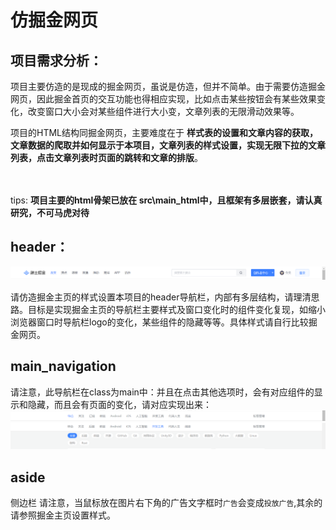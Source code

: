 # 仿掘金网页
## 项目需求分析：
项目主要仿造的是现成的掘金网页，虽说是仿造，但并不简单。由于需要仿造掘金网页，因此掘金首页的交互功能也得相应实现，比如点击某些按钮会有某些效果变化，改变窗口大小会对某些组件进行大小变，文章列表的无限滑动效果等。

项目的HTML结构同掘金网页，主要难度在于 **样式表的设置和文章内容的获取，文章数据的爬取并如何显示于本项目，文章列表的样式设置，实现无限下拉的文章列表，点击文章列表时页面的跳转和文章的排版**。
</br></br></br>


tips: **项目主要的html骨架已放在 src\main_html中，且框架有多层嵌套，请认真研究，不可马虎对待**
## header：
![图片](resource\演示图片\Snipaste_2022-08-05_16-03-59.png)

请仿造掘金主页的样式设置本项目的header导航栏，内部有多层结构，请理清思路。目标是实现掘金主页的导航栏主要样式及窗口变化时的组件变化复现，如缩小浏览器窗口时导航栏logo的变化，某些组件的隐藏等等。具体样式请自行比较掘金网页。

## main_navigation

请注意，此导航栏在class为main中：并且在点击其他选项时，会有对应组件的显示和隐藏，而且会有页面的变化，请对应实现出来：
![图片](resource\演示图片\Snipaste_2022-08-05_16-12-27.png)
![图片](resource\演示图片\Snipaste_2022-08-05_17-11-30.png)

## aside

侧边栏
请注意，当鼠标放在图片右下角的广告文字框时`广告`会变成`投放广告`,其余的请参照掘金主页设置样式。